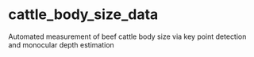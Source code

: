 # cattle_body_size_data
Automated measurement of beef cattle body size via key point detection and monocular depth estimation
